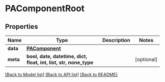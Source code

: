 # PAComponentRoot


## Properties
Name | Type | Description | Notes
------------ | ------------- | ------------- | -------------
**data** | [**PAComponent**](PAComponent.md) |  | 
**meta** | **bool, date, datetime, dict, float, int, list, str, none_type** |  | [optional] 

[[Back to Model list]](../README.md#documentation-for-models) [[Back to API list]](../README.md#documentation-for-api-endpoints) [[Back to README]](../README.md)


